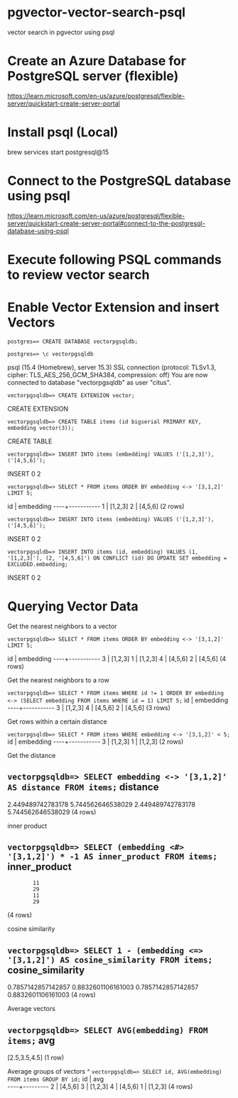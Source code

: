 # pgvector-vector-search-psql

vector search in pgvector using psql


# Create an Azure Database for PostgreSQL server (flexible)

https://learn.microsoft.com/en-us/azure/postgresql/flexible-server/quickstart-create-server-portal

# Install psql (Local) 

brew services start postgresql@15

# Connect to the PostgreSQL database using psql 

https://learn.microsoft.com/en-us/azure/postgresql/flexible-server/quickstart-create-server-portal#connect-to-the-postgresql-database-using-psql


# Execute following PSQL commands to review vector search 


# Enable Vector Extension and insert Vectors

`postgres=> CREATE DATABASE vectorpgsqldb;`

`postgres=> \c vectorpgsqldb`

psql (15.4 (Homebrew), server 15.3)
SSL connection (protocol: TLSv1.3, cipher: TLS_AES_256_GCM_SHA384, compression: off)
You are now connected to database "vectorpgsqldb" as user "citus".

`vectorpgsqldb=> CREATE EXTENSION vector;`

CREATE EXTENSION

`vectorpgsqldb=> CREATE TABLE items (id bigserial PRIMARY KEY, embedding vector(3));`

CREATE TABLE

`vectorpgsqldb=> INSERT INTO items (embedding) VALUES ('[1,2,3]'), ('[4,5,6]');`

INSERT 0 2

`vectorpgsqldb=> SELECT * FROM items ORDER BY embedding <-> '[3,1,2]' LIMIT 5;`

 id | embedding 
----+-----------
  1 | [1,2,3]
  2 | [4,5,6]
(2 rows)

`vectorpgsqldb=> INSERT INTO items (embedding) VALUES ('[1,2,3]'), ('[4,5,6]');`

INSERT 0 2

`vectorpgsqldb=> INSERT INTO items (id, embedding) VALUES (1, '[1,2,3]'), (2, '[4,5,6]')
    ON CONFLICT (id) DO UPDATE SET embedding = EXCLUDED.embedding;`

INSERT 0 2


# Querying Vector Data

Get the nearest neighbors to a vector

`vectorpgsqldb=> SELECT * FROM items ORDER BY embedding <-> '[3,1,2]' LIMIT 5;`

 id | embedding 
----+-----------
  3 | [1,2,3]
  1 | [1,2,3]
  4 | [4,5,6]
  2 | [4,5,6]
(4 rows)

Get the nearest neighbors to a row

`vectorpgsqldb=> SELECT * FROM items WHERE id != 1 ORDER BY embedding <-> (SELECT embedding FROM items WHERE id = 1) LIMIT 5;`
 id | embedding 
----+-----------
  3 | [1,2,3]
  4 | [4,5,6]
  2 | [4,5,6]
(3 rows)


Get rows within a certain distance

`vectorpgsqldb=> SELECT * FROM items WHERE embedding <-> '[3,1,2]' < 5;`
 id | embedding 
----+-----------
  3 | [1,2,3]
  1 | [1,2,3]
(2 rows)

Get the distance

`vectorpgsqldb=> SELECT embedding <-> '[3,1,2]' AS distance FROM items;`
     distance      
-------------------
 2.449489742783178
 5.744562646538029
 2.449489742783178
 5.744562646538029
(4 rows)


inner product

`vectorpgsqldb=> SELECT (embedding <#> '[3,1,2]') * -1 AS inner_product FROM items;`
 inner_product 
---------------
            11
            29
            11
            29
(4 rows)

cosine similarity

`vectorpgsqldb=> SELECT 1 - (embedding <=> '[3,1,2]') AS cosine_similarity FROM items;`
 cosine_similarity  
--------------------
 0.7857142857142857
 0.8832601106161003
 0.7857142857142857
 0.8832601106161003
(4 rows)

Average vectors

`vectorpgsqldb=> SELECT AVG(embedding) FROM items;`
      avg      
---------------
 [2.5,3.5,4.5]
(1 row)

Average groups of vectors
               ^
`vectorpgsqldb=> SELECT id, AVG(embedding) FROM items GROUP BY id;`
 id |   avg   
----+---------
  2 | [4,5,6]
  3 | [1,2,3]
  4 | [4,5,6]
  1 | [1,2,3]
(4 rows)

